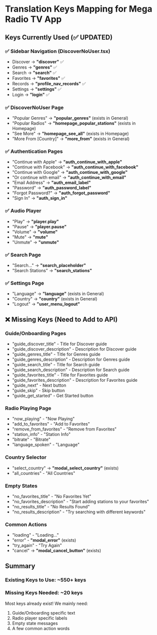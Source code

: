 # Translation Keys Mapping for Mega Radio TV App

## Keys Currently Used (✅ UPDATED)

### ✅ Sidebar Navigation (DiscoverNoUser.tsx)
- Discover → **"discover"** ✅
- Genres → **"genres"** ✅
- Search → **"search"** ✅
- Favorites → **"favorites"** ✅
- Records → **"profile_nav_records"** ✅
- Settings → **"settings"** ✅
- Login → **"login"** ✅

### ✅ DiscoverNoUser Page
- "Popular Genres" → **"popular_genres"** (exists in General)
- "Popular Radios" → **"homepage_popular_stations"** (exists in Homepage)
- "See More" → **"homepage_see_all"** (exists in Homepage)
- "More From [Country]" → **"more_from"** (exists in General)

### ✅ Authentication Pages
- "Continue with Apple" → **"auth_continue_with_apple"**
- "Continue with Facebook" → **"auth_continue_with_facebook"**
- "Continue with Google" → **"auth_continue_with_google"**
- "Or continue with email" → **"auth_continue_with_email"**
- "Email Address" → **"auth_email_label"**
- "Password" → **"auth_password_label"**
- "Forgot Password?" → **"auth_forgot_password"**
- "Sign In" → **"auth_sign_in"**

### ✅ Audio Player
- "Play" → **"player.play"**
- "Pause" → **"player.pause"**
- "Volume" → **"volume"**
- "Mute" → **"mute"**
- "Unmute" → **"unmute"**

### ✅ Search Page
- "Search..." → **"search_placeholder"**
- "Search Stations" → **"search_stations"**

### ✅ Settings Page
- "Language" → **"language"** (exists in General)
- "Country" → **"country"** (exists in General)
- "Logout" → **"user_menu_logout"**

## ❌ Missing Keys (Need to Add to API)

### Guide/Onboarding Pages
- "guide_discover_title" - Title for Discover guide
- "guide_discover_description" - Description for Discover guide
- "guide_genres_title" - Title for Genres guide
- "guide_genres_description" - Description for Genres guide
- "guide_search_title" - Title for Search guide
- "guide_search_description" - Description for Search guide
- "guide_favorites_title" - Title for Favorites guide
- "guide_favorites_description" - Description for Favorites guide
- "guide_next" - Next button
- "guide_skip" - Skip button
- "guide_get_started" - Get Started button

### Radio Playing Page
- "now_playing" - "Now Playing"
- "add_to_favorites" - "Add to Favorites"
- "remove_from_favorites" - "Remove from Favorites"
- "station_info" - "Station Info"
- "bitrate" - "Bitrate"
- "language_spoken" - "Language"

### Country Selector
- "select_country" → **"modal_select_country"** (exists)
- "all_countries" - "All Countries"

### Empty States
- "no_favorites_title" - "No Favorites Yet"
- "no_favorites_description" - "Start adding stations to your favorites"
- "no_results_title" - "No Results Found"
- "no_results_description" - "Try searching with different keywords"

### Common Actions
- "loading" - "Loading..."
- "error" - **"modal_error"** (exists)
- "try_again" - "Try Again"
- "cancel" → **"modal_cancel_button"** (exists)

## Summary

### Existing Keys to Use: ~550+ keys
### Missing Keys Needed: ~20 keys

Most keys already exist! We mainly need:
1. Guide/Onboarding specific text
2. Radio player specific labels
3. Empty state messages
4. A few common action words
